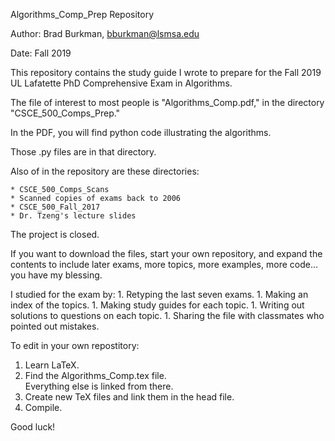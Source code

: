 Algorithms_Comp_Prep Repository

Author:  Brad Burkman, bburkman@lsmsa.edu

Date:  Fall 2019

This repository contains the study guide I wrote to prepare for the Fall 2019 UL Lafatette PhD Comprehensive Exam in Algorithms.

The file of interest to most people is "Algorithms_Comp.pdf," in the directory "CSCE_500_Comps_Prep."

In the PDF, you will find python code illustrating the algorithms.  

Those .py files are in that directory.

Also of in the repository are these directories:

    * CSCE_500_Comps_Scans
	* Scanned copies of exams back to 2006
    * CSCE_500_Fall_2017
	* Dr. Tzeng's lecture slides	

The project is closed.  

If you want to download the files, start your own repository, 
and expand the contents to include later exams, more topics, 
more examples, more code... you have my blessing.  

I studied for the exam by:
    1.  Retyping the last seven exams.
    1.  Making an index of the topics.
    1.  Making study guides for each topic.
    1.  Writing out solutions to questions on each topic.
    1.  Sharing the file with classmates who pointed out mistakes.  

To edit in your own repostitory:
   1.  Learn LaTeX.
   1.  Find the Algorithms_Comp.tex file.  
       Everything else is linked from there.
   1.  Create new TeX files and link them in the head file.
   1.  Compile.

Good luck!
